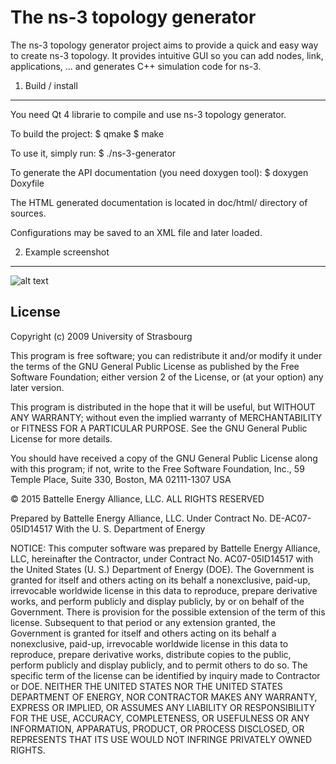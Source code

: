 The ns-3 topology generator
===========================

The ns-3 topology generator project aims to provide a quick and easy way to create ns-3 topology.
It provides intuitive GUI so you can add nodes, link, applications, ... and generates C++ simulation 
code for ns-3.

1) Build / install
------------------

You need Qt 4 librarie to compile and use ns-3 topology generator.

To build the project:
 $ qmake
 $ make 

To use it, simply run:
 $ ./ns-3-generator

To generate the API documentation (you need doxygen tool):
$ doxygen Doxyfile

The HTML generated documentation is located in doc/html/ directory of sources.

Configurations may be saved to an XML file and later loaded.

2) Example screenshot
------------------
![alt text](Ns-3-generator-test.png "Screenshot of Topology Generator")

License
------------------

  Copyright (c) 2009 University of Strasbourg
  
  This program is free software; you can redistribute it and/or
  modify it under the terms of the GNU General Public License
  as published by the Free Software Foundation; either version 2
  of the License, or (at your option) any later version.
 
  This program is distributed in the hope that it will be useful,
  but WITHOUT ANY WARRANTY; without even the implied warranty of
  MERCHANTABILITY or FITNESS FOR A PARTICULAR PURPOSE.  See the
  GNU General Public License for more details.
 
  You should have received a copy of the GNU General Public License
  along with this program; if not, write to the Free Software
  Foundation, Inc., 59 Temple Place, Suite 330, Boston, MA  02111-1307  USA
 


  © 2015 Battelle Energy Alliance, LLC. ALL RIGHTS RESERVED
 
  Prepared by Battelle Energy Alliance, LLC.
  Under Contract No. DE-AC07-05ID14517
  With the U. S. Department of Energy
 
  NOTICE:  This computer software was prepared by Battelle Energy
  Alliance, LLC, hereinafter the Contractor, under Contract
  No. AC07-05ID14517 with the United States (U. S.) Department of
  Energy (DOE).  The Government is granted for itself and others acting on
  its behalf a nonexclusive, paid-up, irrevocable worldwide license in this
  data to reproduce, prepare derivative works, and perform publicly and
  display publicly, by or on behalf of the Government. There is provision for
  the possible extension of the term of this license.  Subsequent to that
  period or any extension granted, the Government is granted for itself and
  others acting on its behalf a nonexclusive, paid-up, irrevocable worldwide
  license in this data to reproduce, prepare derivative works, distribute
  copies to the public, perform publicly and display publicly, and to permit
  others to do so.  The specific term of the license can be identified by
  inquiry made to Contractor or DOE.  NEITHER THE UNITED STATES NOR THE UNITED
  STATES DEPARTMENT OF ENERGY, NOR CONTRACTOR MAKES ANY WARRANTY, EXPRESS OR
  IMPLIED, OR ASSUMES ANY LIABILITY OR RESPONSIBILITY FOR THE USE, ACCURACY,
  COMPLETENESS, OR USEFULNESS OR ANY INFORMATION, APPARATUS, PRODUCT, OR
  PROCESS DISCLOSED, OR REPRESENTS THAT ITS USE WOULD NOT INFRINGE PRIVATELY
  OWNED RIGHTS.

